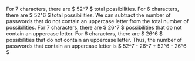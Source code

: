 For 7 characters, there are $ 52^7 $ total possibilities.
For 6 characters, there are $ 52^6 $ total possibilities.
We can subtract the number of passwords that do not contain an uppercase letter from the total number of possibilities.
For 7 characters, there are $ 26^7 $ possibilities that do not contain an uppercase letter.
For 6 characters, there are $ 26^6 $ possibilities that do not contain an uppercase letter.
Thus, the number of passwords that contain an uppercase letter is $ 52^7 - 26^7 + 52^6 - 26^6 $
